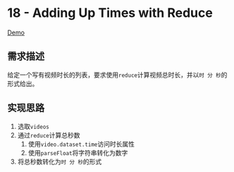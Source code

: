 # 18 - Adding Up Times with Reduce

[Demo](https://shanq21.github.io/My-JavaScript30/18/index.html)



## 需求描述

给定一个写有视频时长的列表，要求使用`reduce`计算视频总时长，并以`时 分 秒`的形式给出。



## 实现思路

1. 选取`videos`
2. 通过`reduce`计算总秒数
   1. 使用`video.dataset.time`访问时长属性
   2. 使用`parseFloat`将字符串转化为数字
3. 将总秒数转化为`时 分 秒`的形式
